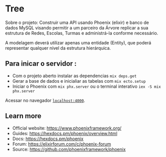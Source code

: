 # Tree

Sobre o projeto:
Construir uma API usando Phoenix (elixir) e banco de dados MySQL visando permitir a um parceiro da Árvore replicar a sua estrutura de Redes, Escolas, Turmas e administrá-la conforme necessário.

A modelagem deverá utilizar apenas uma entidade (Entity), que poderá representar qualquer nível da estrutura hierárquica.


## Para inicar o servidor :

  * Com o projeto aberto instalar as dependencias `mix deps.get`
  * Gerar a base de dados e inicialiar as tabelas com `mix ecto.setup`
  * Iniciar o Phoenix com `mix phx.server` ou o terminal interativo `iex -S mix phx.server`

Acessar no navegador [`localhost:4000`](http://localhost:4000).

## Learn more

  * Official website: https://www.phoenixframework.org/
  * Guides: https://hexdocs.pm/phoenix/overview.html
  * Docs: https://hexdocs.pm/phoenix
  * Forum: https://elixirforum.com/c/phoenix-forum
  * Source: https://github.com/phoenixframework/phoenix